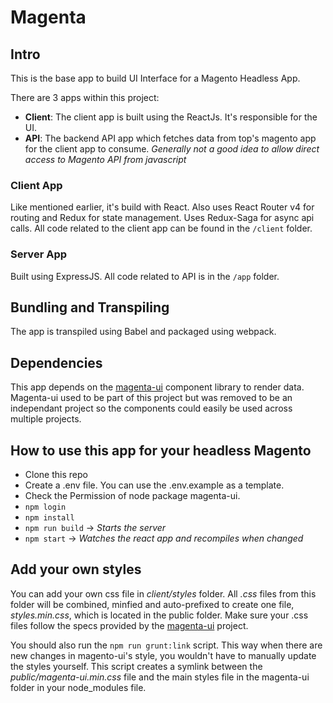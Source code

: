 # Magenta

## Intro
This is the base app to build UI Interface for a Magento Headless App.

There are 3 apps within this project:
- **Client**: The client app is built using the ReactJs. It's responsible for the UI.
- **API**: The backend API app which fetches data from top's magento app for the client app to consume. *Generally not a good idea to allow direct access to Magento API from javascript*

### Client App
Like mentioned earlier, it's build with React. Also uses React Router v4 for routing and Redux for state management. Uses Redux-Saga for async api calls.
All code related to the client app can be found in the `/client` folder.

### Server App
Built using ExpressJS. All code related to API is in the `/app` folder.


## Bundling and Transpiling
The app is transpiled using Babel and packaged using webpack.

## Dependencies
This app depends on the [magenta-ui](https://bitbucket.org/centralonline/magenta-ui) component library to render data. Magenta-ui used to be part of this project but was removed to be an independant project so the components could easily be used across multiple projects.

## How to use this app for your headless Magento
- Clone this repo
- Create a .env file. You can use the .env.example as a template.
- Check the Permission of node package magenta-ui.
- `npm login`
- `npm install`
- `npm run build` -> *Starts the server*
- `npm start` -> *Watches the react app and recompiles when changed*

## Add your own styles
You can add your own css file in *client/styles* folder. All *.css* files from this folder will be combined, minfied and auto-prefixed to create one file, *styles.min.css*, which is located in the public folder. Make sure your .css files follow the specs provided by the [magenta-ui](https://bitbucket.org/centralonline/magenta-ui) project.

You should also run the `npm run grunt:link` script. This way when there are new changes in magento-ui's style, you wouldn't have to manually update the styles yourself. This script creates a symlink between the *public/magenta-ui.min.css* file and the main styles file in the magenta-ui folder in your node_modules file.



